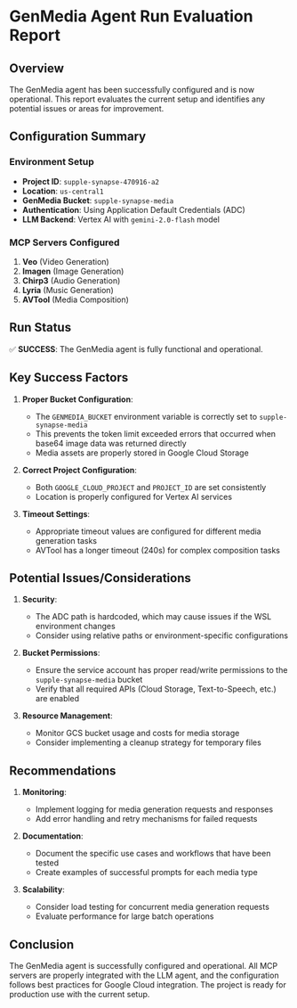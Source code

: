 # GenMedia Agent Run Evaluation Report

## Overview
The GenMedia agent has been successfully configured and is now operational. This report evaluates the current setup and identifies any potential issues or areas for improvement.

## Configuration Summary

### Environment Setup
- **Project ID**: `supple-synapse-470916-a2`
- **Location**: `us-central1`
- **GenMedia Bucket**: `supple-synapse-media`
- **Authentication**: Using Application Default Credentials (ADC)
- **LLM Backend**: Vertex AI with `gemini-2.0-flash` model

### MCP Servers Configured
1. **Veo** (Video Generation)
2. **Imagen** (Image Generation)
3. **Chirp3** (Audio Generation)
4. **Lyria** (Music Generation)
5. **AVTool** (Media Composition)

## Run Status
✅ **SUCCESS**: The GenMedia agent is fully functional and operational.

## Key Success Factors

1. **Proper Bucket Configuration**:
   - The `GENMEDIA_BUCKET` environment variable is correctly set to `supple-synapse-media`
   - This prevents the token limit exceeded errors that occurred when base64 image data was returned directly
   - Media assets are properly stored in Google Cloud Storage

2. **Correct Project Configuration**:
   - Both `GOOGLE_CLOUD_PROJECT` and `PROJECT_ID` are set consistently
   - Location is properly configured for Vertex AI services

3. **Timeout Settings**:
   - Appropriate timeout values are configured for different media generation tasks
   - AVTool has a longer timeout (240s) for complex composition tasks

## Potential Issues/Considerations

1. **Security**:
   - The ADC path is hardcoded, which may cause issues if the WSL environment changes
   - Consider using relative paths or environment-specific configurations

2. **Bucket Permissions**:
   - Ensure the service account has proper read/write permissions to the `supple-synapse-media` bucket
   - Verify that all required APIs (Cloud Storage, Text-to-Speech, etc.) are enabled

3. **Resource Management**:
   - Monitor GCS bucket usage and costs for media storage
   - Consider implementing a cleanup strategy for temporary files

## Recommendations

1. **Monitoring**:
   - Implement logging for media generation requests and responses
   - Add error handling and retry mechanisms for failed requests

2. **Documentation**:
   - Document the specific use cases and workflows that have been tested
   - Create examples of successful prompts for each media type

3. **Scalability**:
   - Consider load testing for concurrent media generation requests
   - Evaluate performance for large batch operations

## Conclusion
The GenMedia agent is successfully configured and operational. All MCP servers are properly integrated with the LLM agent, and the configuration follows best practices for Google Cloud integration. The project is ready for production use with the current setup.
